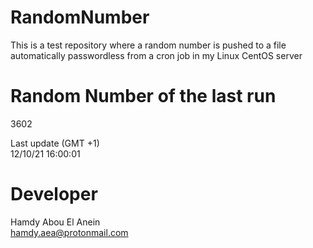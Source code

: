 # RandomNumber    
This is a test repository where a random number is pushed to a file automatically passwordless from a cron job in my Linux CentOS server    
# Random Number of the last run   
3602
      
Last update (GMT +1)    
12/10/21 16:00:01
# Developer    
Hamdy Abou El Anein   
hamdy.aea@protonmail.com
